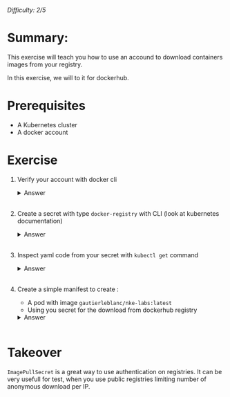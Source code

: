 _Difficulty: 2/5_

# Summary:

This exercise will teach you how to use an accound to download containers images from your registry.

In this exercise, we will to it for dockerhub.

# Prerequisites

- A Kubernetes cluster
- A docker account

# Exercise

1. Verify your account with docker cli
   <details>
   <summary>Answer</summary>

   > 1. Launch command `docker login`
   > 1. Answer to uername and password requests
   > 1. You should be successfuly logged in.

   > </details><br>

1. Create a secret with type `docker-registry` with CLI (look at kubernetes documentation)

   <details>
   <summary>Answer</summary>

   > 1. Launch command `kubectl create secret docker-registry <name of your secret> --docker-server=<your-registry-server> --docker-username=<your-name> --docker-password=<your-pword> --docker-email=<your-email> -n <your namespace>`

   > </details><br>

1. Inspect yaml code from your secret with `kubectl get` command
   <details>
   <summary>Answer</summary>

   > 1. Launch command `kubectl get secret <your secret> -n <your namespace> --output=yaml`

   </details><br>

1. Create a simple manifest to create :

   - A pod with image `gautierleblanc/nke-labs:latest`
   - Using you secret for the download from dockerhub registry

   <details>
   <summary>Answer</summary>

   > 1. Create this manifest
   >    ```yaml
   >    apiVersion: v1
   >    kind: Pod
   >    metadata:
   >      name: my-test
   >    spec:
   >      containers:
   >        - name: private-reg-container
   >          image: gautierleblanc/nke-labs:latest
   >          imagePullPolicy: Always
   >      imagePullSecrets:
   >        - name: <your secret>
   >    ```
   > 1. Apply it with command `kubectl apply -f <your manifest> -n <your namespace>`
   > 1. Your pod will use your secret to download the image from the registry

   </details><br>

# Takeover

`ImagePullSecret` is a great way to use authentication on registries. It can be very usefull for test, when you use public registries limiting number of anonymous download per IP.
